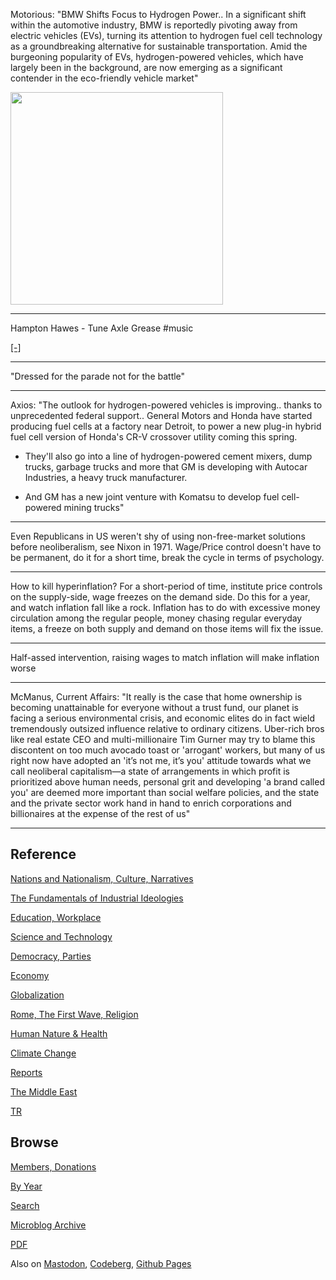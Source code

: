 

Motorious: "BMW Shifts Focus to Hydrogen Power.. In a significant
shift within the automotive industry, BMW is reportedly pivoting away
from electric vehicles (EVs), turning its attention to hydrogen fuel
cell technology as a groundbreaking alternative for sustainable
transportation. Amid the burgeoning popularity of EVs,
hydrogen-powered vehicles, which have largely been in the background,
are now emerging as a significant contender in the eco-friendly
vehicle market"

<img width='340' src='https://www.motorious.com/content/images/size/w600/2024/02/bmw-i-series-ix5-hydrogen-sp-desktop.jpg'/> 

---

Hampton Hawes - Tune Axle Grease \#music

[[-]](https://youtu.be/MK4-4s2teJI)

---

"Dressed for the parade not for the battle"

---

Axios: "The outlook for hydrogen-powered vehicles is
improving.. thanks to unprecedented federal support.. General Motors
and Honda have started producing fuel cells at a factory near Detroit,
to power a new plug-in hybrid fuel cell version of Honda's CR-V
crossover utility coming this spring.

- They'll also go into a line of hydrogen-powered cement mixers, dump
  trucks, garbage trucks and more that GM is developing with Autocar
  Industries, a heavy truck manufacturer.

- And GM has a new joint venture with Komatsu to develop fuel
  cell-powered mining trucks"

---

Even Republicans in US weren't shy of using non-free-market solutions
before neoliberalism, see Nixon in 1971. Wage/Price control doesn't
have to be permanent, do it for a short time, break the cycle in terms
of psychology.

---

How to kill hyperinflation? For a short-period of time, institute
price controls on the supply-side, wage freezes on the demand side. Do
this for a year, and watch inflation fall like a rock. Inflation has
to do with excessive money circulation among the regular people, money
chasing regular everyday items, a freeze on both supply and demand on
those items will fix the issue.

---

Half-assed intervention, raising wages to match inflation will make
inflation worse

---

McManus, Current Affairs: "It really is the case that home ownership
is becoming unattainable for everyone without a trust fund, our planet
is facing a serious environmental crisis, and economic elites do in
fact wield tremendously outsized influence relative to ordinary
citizens. Uber-rich bros like real estate CEO and multi-millionaire
Tim Gurner may try to blame this discontent on too much avocado toast
or 'arrogant' workers, but many of us right now have adopted an 'it’s
not me, it’s you' attitude towards what we call neoliberal
capitalism—a state of arrangements in which profit is prioritized
above human needs, personal grit and developing 'a brand called you'
are deemed more important than social welfare policies, and the state
and the private sector work hand in hand to enrich corporations and
billionaires at the expense of the rest of us"

---

## Reference

[Nations and Nationalism, Culture, Narratives](0119/2013/02/nations-and-nationalism.html)

[The Fundamentals of Industrial Ideologies](0119/2011/04/fundamentals-of-industrial-ideologies.html)

[Education, Workplace](0119/2017/09/education-workplace.html)

[Science and Technology](0119/2018/09/science-technology.html)

[Democracy, Parties](0119/2016/11/democracy.html)

[Economy](2021/01/economy.html)

[Globalization](0119/2018/09/globalization.html)

[Rome, The First Wave, Religion](0119/2017/12/rome.html)

[Human Nature & Health](2020/07/human-nature.html)

[Climate Change](2022/01/climate.html)

[Reports](2021/01/reports.html)

[The Middle East](0119/2019/07/middleeast.html)

[TR](../tr/index.html)

## Browse

[Members, Donations](2022/08/members.html)

[By Year](years.html)

[Search](search.html)

[Microblog Archive](mbl/index.html)

[PDF](https://drive.google.com/uc?export=view&id=1FSi-1MnqXVq_PVTEXzzflwN8-7h92N_R)

Also on 
[Mastodon](https://fosstodon.org/@muratk5n),
[Codeberg](https://muratk5n.codeberg.page/en/),
[Github Pages](https://muratk5n.github.io/thirdwave/en/)



